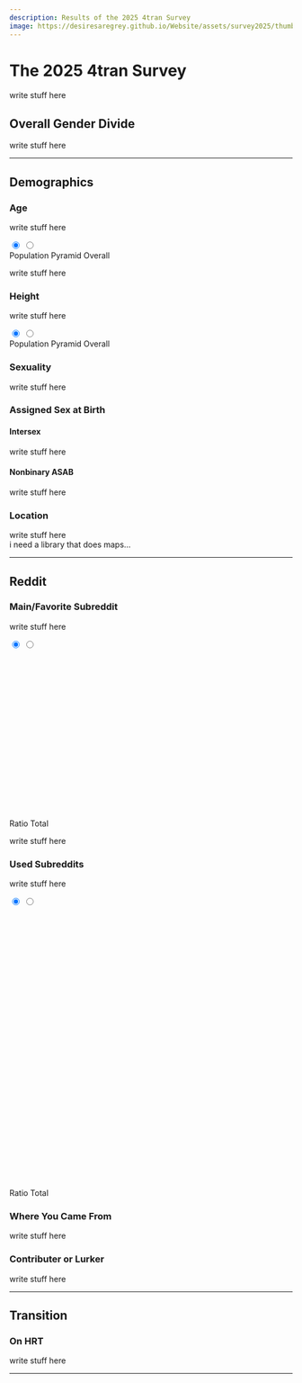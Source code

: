 ```yaml
---
description: Results of the 2025 4tran Survey 
image: https://desiresaregrey.github.io/Website/assets/survey2025/thumb.png
---
```

<script src="https://cdn.jsdelivr.net/npm/apexcharts"></script>
<script src="../4transurvey2025.js?2"></script>
<!-- js is gonna make me 41 -->

# The 2025 4tran Survey

write stuff here

## Overall Gender Divide

write stuff here

<div class="charts-grid">
  <div>
    <div id="gender-overall-binary"></div>
    <script>createPieChart("gender-overall-binary", "gender_binary.json", true)</script>
  </div>

  <div>
    <div id="gender-overall"></div>
    <script>createPieChart("gender-overall", "gender.json")</script>
  </div>
</div>

___

## Demographics

### Age

write stuff here  

<div class="chart-set">
  <input id="age-a" class="vh" type="radio" name="view-age" checked>
  <input id="age-b" class="vh" type="radio" name="view-age">
  
  <div class="chart-stack">
    <div id="age-capped-pop-pyramid" class="chart-layer layer-a"></div>
    <div id="age-capped-overall" class="chart-layer layer-b"></div>
  </div>
  <script>
    createPopPyramidChart("age-capped-pop-pyramid", "age_capped_pop_pyramid.json", "Age (Population Pyramid)", 16);
    createBarChart("age-capped-overall", "age_capped_reversed.json", "Age (Overall)");
  </script>
  <div class="toggle">
    <label for="age-a" class="noselect">Population Pyramid</label>
    <label for="age-b" class="noselect">Overall</label>
  </div>
</div>

write stuff here

<div id="under18"></div>
<script>
    createRatioBarChart("under18", "under18.json", "Under 18", [], ["#7B61FF", "#00E0B8"]);
</script>

### Height

write stuff here

<div class="chart-set">
  <input id="height-a" class="vh" type="radio" name="view-height" checked>
  <input id="height-b" class="vh" type="radio" name="view-height">
  
  <div class="chart-stack">
    <div id="height-pop-pyramid" class="chart-layer layer-a"></div>
    <div id="height-overall" class="chart-layer layer-b"></div>
  </div>
  <script>
    createBarChart("height-overall", "height_reversed.json", "Height (Overall)");
    createPopPyramidChart("height-pop-pyramid", "height_reversed_pop_pyramid.json", "Height (Population Pyramid)", 18);
  </script>
  <div class="toggle">
    <label for="height-a" class="noselect">Population Pyramid</label>
    <label for="height-b" class="noselect">Overall</label>
  </div>
</div>

### Sexuality

write stuff here

<div id="sexuality-chart"></div>
<script>
    createRatioBarChart("sexuality-chart", "sexuality_flipped.json", "Sexuality", [], ['#8AA0B3', '#8E5CF1', '#FF4D88', '#2E294E']);
</script>

### Assigned Sex at Birth

#### Intersex

write stuff here

<div id="intersex-chart"></div>
<script>
    createRatioBarChart("intersex-chart", "intersex.json", "Intersex", [3, 4, 5], ["#7B61FF", "#00E0B8"], 225);
</script>

#### Nonbinary ASAB

write stuff here

<div id="nbasab"></div>
<script>
    createPieChart("nbasab", "nb_asab.json", false, ['#259efa', '#ff4f69', '#00E396', '#2E294E']);
</script>

### Location

write stuff here  
i need a library that does maps...

___

## Reddit

### Main/Favorite Subreddit

write stuff here  

<div class="chart-set">
  <input id="favsub-a" class="vh" type="radio" name="view-favsub" checked>
  <input id="favsub-b" class="vh" type="radio" name="view-favsub">
  
  <div class="chart-stack" style="min-height: 300px;">
    <div id="favsub-ratio" class="chart-layer layer-a"></div>
    <div id="favsub-bar" class="chart-layer layer-b"></div>
  </div>
  <script>
    createRatioBarChart("favsub-ratio", "favorite_subreddit.json", "Main/Favorite Subreddit (Ratio)", [3, 4]);
    createBarChart("favsub-bar", "favorite_subreddit.json", "Main/Favorite Subreddit (Total)", [3, 4], undefined, 300);
  </script>
  <div class="toggle">
    <label for="favsub-a" class="noselect">Ratio</label>
    <label for="favsub-b" class="noselect">Total</label>
  </div>
</div>

write stuff here

<div id="favsub-ages"></div>
<script>
    createBoxPlot("favsub-ages", "favorite_subreddit_age.json", "Main/Favorite Subreddits Age Distribution", false, undefined, 300);
</script>

### Used Subreddits

write stuff here  

<div class="chart-set">
  <input id="usedsub-a" class="vh" type="radio" name="view-usedsub" checked>
  <input id="usedsub-b" class="vh" type="radio" name="view-usedsub">
  
  <div class="chart-stack" style="min-height: 500px;">
    <div id="usedsub-ratio" class="chart-layer layer-a"></div>
    <div id="usedsub-bar" class="chart-layer layer-b"></div>
  </div>
  <script>
    createRatioBarChart("usedsub-ratio", "used_subreddits.json", "Used Subreddits (Ratio)", [3, 4], undefined, 500);
    createBarChart("usedsub-bar", "used_subreddits.json", "Used Subreddits (Total)", [3, 4], undefined, 500);
  </script>
  <div class="toggle">
    <label for="usedsub-a" class="noselect">Ratio</label>
    <label for="usedsub-b" class="noselect">Total</label>
  </div>
</div>

### Where You Came From

write stuff here  

### Contributer or Lurker

write stuff here

<div id="contributer-chart"></div>
<script>
    createRatioBarChart("contributer-chart", "contributer.json", "Contributer or Lurker", [], ["#7B61FF", "#00E0B8"]);
</script>

___

## Transition

### On HRT

write stuff here

<div id="onhrt-chart"></div>
<script>
    createRatioBarChart("onhrt-chart", "hrt.json", "On HRT", [], ["#7B61FF", "#00E0B8"]);
</script>

___